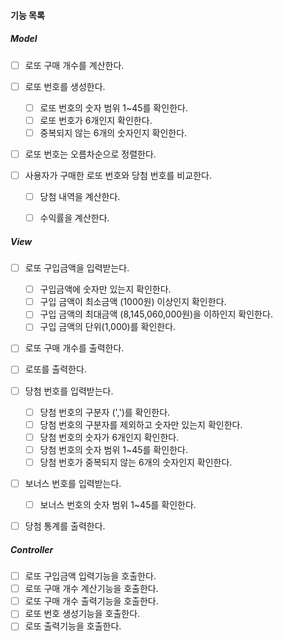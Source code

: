#### 기능 목록

##### Model

- [ ] 로또 구매 개수를 계산한다.

- [ ] 로또 번호를 생성한다.

  - [ ] 로또 번호의 숫자 범위 1~45를 확인한다.
  - [ ] 로또 번호가 6개인지 확인한다.
  - [ ] 중복되지 않는 6개의 숫자인지 확인한다.
- [ ] 로또 번호는 오름차순으로 정렬한다.
- [ ] 사용자가 구매한 로또 번호와 당첨 번호를 비교한다.

  - [ ] 당첨 내역을 계산한다.
  - [ ] 수익률을 계산한다.



##### View

- [ ] 로또 구입금액을 입력받는다.

  - [ ] 구입금액에 숫자만 있는지 확인한다.
  - [ ] 구입 금액이 최소금액 (1000원) 이상인지 확인한다.
  - [ ] 구입 금액의 최대금액 (8,145,060,000원)을 이하인지 확인한다.
  - [ ] 구입 금액의 단위(1,000)를 확인한다.
- [ ] 로또 구매 개수를 출력한다.
- [ ] 로또를 출력한다.
- [ ] 당첨 번호를 입력받는다.

  - [ ] 당첨 번호의 구분자 (',')를 확인한다.
  - [ ] 당첨 번호의 구분자를 제외하고 숫자만 있는지 확인한다.
  - [ ] 당첨 번호의 숫자가 6개인지 확인한다.
  - [ ] 당첨 번호의 숫자 범위 1~45를 확인한다.
  - [ ] 당첨 번호가 중복되지 않는 6개의 숫자인지 확인한다.
- [ ] 보너스 번호를 입력받는다.

  - [ ] 보너스 번호의 숫자 범위 1~45를 확인한다.
- [ ] 당첨 통계를 출력한다.



##### Controller

- [ ] 로또 구입금액 입력기능을 호출한다.
- [ ] 로또 구매 개수 계산기능을 호출한다.
- [ ] 로또 구매 개수 출력기능을 호출한다.
- [ ] 로또 번호 생성기능을 호출한다.
- [ ] 로또 출력기능을 호출한다.
